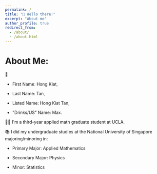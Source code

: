 ```yaml
---
permalink: /
title: "👋 Hello there!"
excerpt: "About me"
author_profile: true
redirect_from: 
  - /about/
  - /about.html
---
```


# **About Me:**

👦 
   * First Name: Hong Kiat, 

   * Last Name: Tan,
    
   * Listed Name: Hong Kiat Tan,
    
   * "Drinks/US" Name: Max.
    
👨‍🎓 I'm a third-year applied math graduate student at UCLA.

📚 I did my undergraduate studies at the National University of Singapore majoring/minoring in:

   * Primary Major: Applied Mathematics

   * Secondary Major: Physics

   * Minor: Statistics

